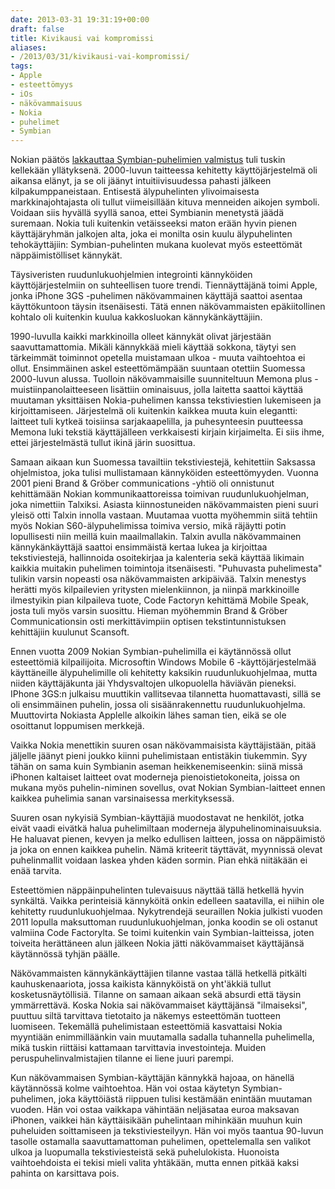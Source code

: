 ```yaml
---
date: 2013-03-31 19:31:19+00:00
draft: false
title: Kivikausi vai kompromissi
aliases:
- /2013/03/31/kivikausi-vai-kompromissi/
tags:
- Apple
- esteettömyys
- iOs
- näkövammaisuus
- Nokia
- puhelimet
- Symbian
---
```


Nokian päätös [lakkauttaa Symbian-puhelimien valmistus](http://press.nokia.com/2013/01/24/nokia-corporation-q4-and-full-year-2012-interim-report/) tuli tuskin kellekään yllätyksenä. 2000-luvun taitteessa kehitetty käyttöjärjestelmä oli aikansa elänyt, ja se oli jäänyt intuitiivisuudessa pahasti jälkeen kilpakumppaneistaan. Entisestä älypuhelinten ylivoimaisesta markkinajohtajasta oli tullut viimeisillään kituva menneiden aikojen symboli. Voidaan siis hyvällä syyllä sanoa, ettei Symbianin menetystä jäädä suremaan. Nokia tuli kuitenkin vetäisseeksi maton erään hyvin pienen käyttäjäryhmän jalkojen alta, joka ei monilta osin kuulu älypuhelinten tehokäyttäjiin: Symbian-puhelinten mukana kuolevat myös esteettömät näppäimistölliset kännykät.<!--more-->

Täysiveristen ruudunlukuohjelmien integrointi kännyköiden käyttöjärjestelmiin on suhteellisen tuore trendi. Tiennäyttäjänä toimi Apple, jonka iPhone 3GS -puhelimen näkövammainen käyttäjä saattoi asentaa käyttökuntoon täysin itsenäisesti. Tätä ennen näkövammaisten epäkiitollinen kohtalo oli kuitenkin kuulua kakkosluokan kännykänkäyttäjiin.

1990-luvulla kaikki markkinoilla olleet kännykät olivat järjestään saavuttamattomia. Mikäli kännykkää mieli käyttää sokkona, täytyi sen tärkeimmät toiminnot opetella muistamaan ulkoa - muuta vaihtoehtoa ei ollut. Ensimmäinen askel esteettömämpään suuntaan otettiin Suomessa 2000-luvun alussa. Tuolloin näkövammaisille suunniteltuun Memona plus -muistiinpanolaitteeseen lisättiin ominaisuus, jolla laitetta saattoi käyttää muutaman yksittäisen Nokia-puhelimen kanssa tekstiviestien lukemiseen ja kirjoittamiseen. Järjestelmä oli kuitenkin kaikkea muuta kuin elegantti: laitteet tuli kytkeä toisiinsa sarjakaapelilla, ja puhesynteesin puutteessa Memona luki tekstiä käyttäjälleen verkkaisesti kirjain kirjaimelta. Ei siis ihme, ettei järjestelmästä tullut ikinä järin suosittua.

Samaan aikaan kun Suomessa tavailtiin tekstiviestejä, kehitettiin Saksassa ohjelmistoa, joka tulisi mullistamaan kännyköiden esteettömyyden. Vuonna 2001 pieni Brand & Gröber communications -yhtiö oli onnistunut kehittämään Nokian kommunikaattoreissa toimivan ruudunlukuohjelman, joka nimettiin Talxiksi. Asiasta kiinnostuneiden näkövammaisten pieni suuri yleisö otti Talxin innolla vastaan. Muutamaa vuotta myöhemmin siitä tehtiin myös Nokian S60-älypuhelimissa toimiva versio, mikä räjäytti potin lopullisesti niin meillä kuin maailmallakin. Talxin avulla näkövammainen kännykänkäyttäjä saattoi ensimmäistä kertaa lukea ja kirjoittaa tekstiviestejä, hallinnoida osoitekirjaa ja kalenteria sekä käyttää likimain kaikkia muitakin puhelimen toimintoja itsenäisesti. "Puhuvasta puhelimesta" tulikin varsin nopeasti osa näkövammaisten arkipäivää. Talxin menestys herätti myös kilpailevien yritysten mielenkiinnon, ja niinpä markkinoille ilmestyikin pian kilpaileva tuote, Code Factoryn kehittämä Mobile Speak, josta tuli myös varsin suosittu. Hieman myöhemmin Brand & Gröber Communicationsin osti merkittävimpiin optisen tekstintunnistuksen kehittäjiin kuulunut Scansoft.

Ennen vuotta 2009 Nokian Symbian-puhelimilla ei käytännössä ollut esteettömiä kilpailijoita. Microsoftin Windows Mobile 6 -käyttöjärjestelmää käyttäneille älypuhelimille oli kehitetty kaksikin ruudunlukuohjelmaa, mutta niiden käyttäjäkunta jäi Yhdysvaltojen ulkopuolella häviävän pieneksi. IPhone 3GS:n julkaisu muuttikin vallitsevaa tilannetta huomattavasti, sillä se oli ensimmäinen puhelin, jossa oli sisäänrakennettu ruudunlukuohjelma. Muuttovirta Nokiasta Applelle alkoikin lähes saman tien, eikä se ole osoittanut loppumisen merkkejä.

Vaikka Nokia menettikin suuren osan näkövammaisista käyttäjistään, pitää jäljelle jäänyt pieni joukko kiinni puhelimistaan entistäkin tiukemmin. Syy tähän on sama kuin Symbianin aseman heikkenemiseenkin: siinä missä iPhonen kaltaiset laitteet ovat moderneja pienoistietokoneita, joissa on mukana myös puhelin-niminen sovellus, ovat Nokian Symbian-laitteet ennen kaikkea puhelimia sanan varsinaisessa merkityksessä.

Suuren osan nykyisiä Symbian-käyttäjiä muodostavat ne henkilöt, jotka eivät vaadi eivätkä halua puhelimiltaan moderneja älypuhelinominaisuuksia. He haluavat pienen, kevyen ja melko edullisen laitteen, jossa on näppäimistö ja joka on ennen kaikkea puhelin. Nämä kriteerit täyttävät, myynnissä olevat puhelinmallit voidaan laskea yhden käden sormin. Pian ehkä niitäkään ei enää tarvita.

Esteettömien näppäinpuhelinten tulevaisuus näyttää tällä hetkellä hyvin synkältä. Vaikka perinteisiä kännyköitä onkin edelleen saatavilla, ei niihin ole kehitetty ruudunlukuohjelmaa. Nykytrendejä seuraillen Nokia julkisti vuoden 2011 lopulla maksuttoman ruudunlukuohjelman, jonka koodin se oli ostanut valmiina Code Factorylta. Se toimi kuitenkin vain Symbian-laitteissa, joten  toiveita herättäneen alun jälkeen Nokia jätti näkövammaiset käyttäjänsä käytännössä tyhjän päälle.

Näkövammaisten kännykänkäyttäjien tilanne vastaa tällä hetkellä pitkälti kauhuskenaariota, jossa kaikista kännyköistä on yht'äkkiä tullut kosketusnäytöllisiä. Tilanne on samaan aikaan sekä absurdi että täysin ymmärrettävä. Koska Nokia sai näkövammaiset käyttäjänsä "ilmaiseksi", puuttuu siltä tarvittava tietotaito ja näkemys esteettömän tuotteen luomiseen. Tekemällä puhelimistaan esteettömiä kasvattaisi Nokia myyntiään enimmilläänkin vain muutamalla sadalla tuhannella puhelimella, mikä tuskin riittäisi kattamaan tarvittavia investointeja. Muiden peruspuhelinvalmistajien tilanne ei liene juuri parempi.

Kun näkövammaisen Symbian-käyttäjän kännykkä hajoaa, on hänellä käytännössä kolme vaihtoehtoa. Hän voi ostaa käytetyn Symbian-puhelimen, joka käyttöiästä riippuen tulisi kestämään enintään muutaman vuoden. Hän voi ostaa vaikkapa vähintään neljäsataa euroa maksavan iPhonen, vaikkei hän käyttäisikään puhelintaan mihinkään muuhun kuin puheluiden soittamiseen ja tekstiviesteilyyn. Hän voi myös taantua 90-luvun tasolle ostamalla saavuttamattoman puhelimen, opettelemalla sen valikot ulkoa ja luopumalla tekstiviesteistä sekä puhelulokista. Huonoista vaihtoehdoista ei tekisi mieli valita yhtäkään, mutta ennen pitkää kaksi pahinta on karsittava pois.
